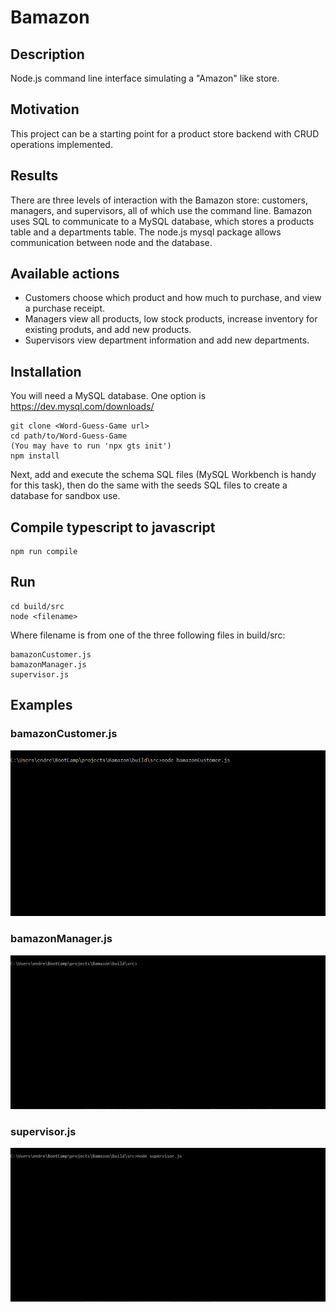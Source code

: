 # Bamazon

## Description
Node.js command line interface simulating a "Amazon" like store.

## Motivation 
This project can be a starting point for a product store backend with CRUD operations implemented. 

## Results
There are three levels of interaction with the Bamazon store: customers, managers, and supervisors, all of which use the command line. Bamazon uses SQL to communicate to a MySQL database, which stores a products table and a departments table. The node.js mysql package allows communication between node and the database.

## Available actions
* Customers choose which product and how much to purchase, and view a purchase receipt.
* Managers view all products, low stock products, increase inventory for existing produts, and add new products.
* Supervisors view department information and add new departments.

## Installation
You will need a MySQL database. One option is https://dev.mysql.com/downloads/
```
git clone <Word-Guess-Game url>
cd path/to/Word-Guess-Game
(You may have to run 'npx gts init')
npm install
```
Next, add and execute the schema SQL files (MySQL Workbench is handy for this task), then do the same with the seeds SQL files to create a database for sandbox use.

## Compile typescript to javascript
```
npm run compile
```

## Run 
```
cd build/src
node <filename>
```
Where filename is from one of the three following files in build/src:
```
bamazonCustomer.js
bamazonManager.js
supervisor.js
```

## Examples

### bamazonCustomer.js
![bamazonCustomer.js](./assets/gifs/customer-demo.gif)

### bamazonManager.js
![bamazonManager.js](./assets/gifs/manager-demo.gif)

### supervisor.js
![supervisor.js](./assets/gifs/supervisor-demo.gif)
